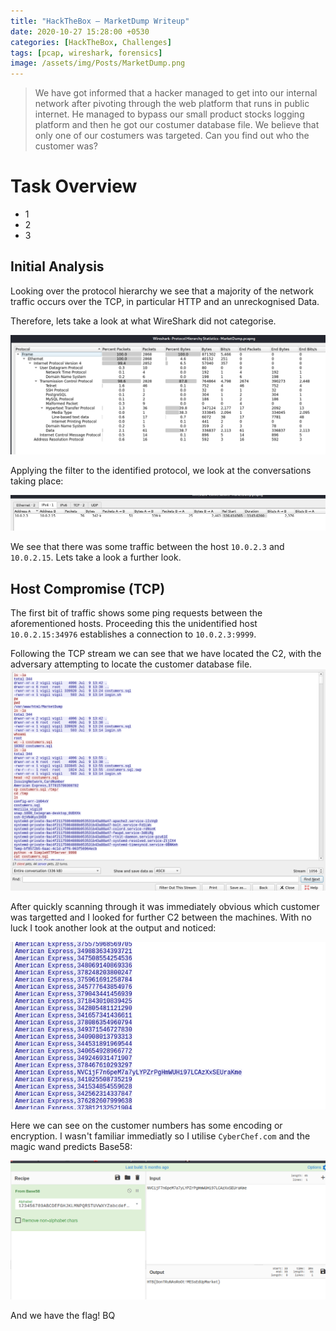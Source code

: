 ```yaml
---
title: "HackTheBox — MarketDump Writeup"
date: 2020-10-27 15:28:00 +0530
categories: [HackTheBox, Challenges]
tags: [pcap, wireshark, forensics]
image: /assets/img/Posts/MarketDump.png
---
```


> We have got informed that a hacker managed to get into our internal network after pivoting through the web platform that runs in public internet. He managed to bypass our small product stocks logging platform and then he got our costumer database file. We believe that only one of our costumers was targeted. Can you find out who the customer was? 


# Task Overview

- 1
- 2
- 3
## Initial Analysis

Looking over the protocol hierarchy we see that a majority of the network traffic occurs over the TCP, in particular HTTP and an unreckognised Data. 

Therefore, lets take a look at what WireShark did not categorise.

![protocol](/assets/img/Posts/MarketDump/protocol.png)

Applying the filter to the identified protocol, we look at the conversations taking place:

![conversations](/assets/img/Posts/MarketDump/convo.png)

We see that there was some traffic between the host `10.0.2.3` and `10.0.2.15`. Lets take a look a further look.

## Host Compromise (TCP)

The first bit of traffic shows some ping requests between the aforementioned hosts. Proceeding this the unidentified host `10.0.2.15:34976` establishes a connection to `10.0.2.3:9999`.

Following the TCP stream we can see that we have located the C2, with the adversary attempting to locate the customer database file.
![tcpstream1](/assets/img/Posts/MarketDump/tcpstream1.png)

After quickly scanning through it was immediately obvious which customer was targetted and I looked for further C2 between the machines. With no luck I took another look at the output and noticed:

![tcpstream2](/assets/img/Posts/MarketDump/tcpstream2.png)

Here we can see on the customer numbers has some encoding or encryption. I wasn't familiar immediatly  so I utilise `CyberChef.com` and the magic wand predicts Base58:

![flag](/assets/img/Posts/MarketDump/flag.png)

And we have the flag! BQ



